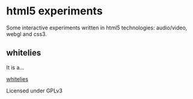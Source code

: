 html5 experiments
=================

Some interactive experiments written in html5 technologies: audio/video, webgl and css3.

whitelies
---------

It is a...

[whitelies](http://herotyc.untergrund.net/whitelies)




Licensed under GPLv3
